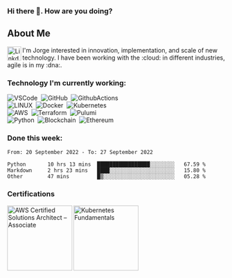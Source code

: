 ### Hi there 👋. How are you doing?

## About Me 
<a href="https://www.linkedin.com/in/jorgeacarrasco/" target="_blank">
  <img align="left" alt="LinkdeIn" width="32px" src="https://upload.wikimedia.org/wikipedia/commons/thumb/e/e9/Linkedin_icon.svg/240px-Linkedin_icon.svg.png" />
</a>
I'm Jorge interested in innovation, implementation, and scale of new technology. I have been working with the :cloud: in different industries, agile is in my :dna:.

### Technology I'm currently working:

![VSCode](https://img.shields.io/badge/VSCODE-007ACC.svg?&style=flat&logo=visual-studio-code)&nbsp;
![GitHub](https://img.shields.io/badge/GITHUB-%23121011.svg?&style=flat&logo=github&logoColor=white)&nbsp;
![GithubActions](https://img.shields.io/badge/GITHUB%20ACTIONS-2088FF.svg?&style=flat&logo=github-actions&logoColor=white)&nbsp;\
![LINUX](https://img.shields.io/badge/LINUX-FCC624?style=flat-square&logo=linux&logoColor=black)&nbsp;
![Docker](https://img.shields.io/badge/DOCKER-2496ED.svg?&style=flat&logo=docker&logoColor=white)&nbsp;
![Kubernetes](https://img.shields.io/badge/KUBERNETES-326CE5.svg?&style=flat&logo=kubernetes&logoColor=white)&nbsp;\
![AWS](https://img.shields.io/badge/AMAZON%20AWS-232F3E.svg?&style=flat&logo=amazon-aws&logoColor=white)&nbsp;
![Terraform](https://img.shields.io/badge/Terraform-9400d3.svg?&style=flat&logo=terraform&logoColor=white)&nbsp;
![Pulumi](https://img.shields.io/badge/Pulumi-121D33.svg?&style=flat&logo=pulumi&logoColor=white)&nbsp;\
![Python](https://img.shields.io/badge/PYTHON-3776AB.svg?&style=flat&logo=python&logoColor=white)&nbsp;
![Blockchain](https://img.shields.io/badge/BLOCKCHAIN-121D33.svg?&style=flat&logo=blockchain-dot-com&logoColor=white)&nbsp;
![Ethereum](https://img.shields.io/badge/ETHEREUM-3C3C3D.svg?&style=flat&logo=ethereum&logoColor=white)&nbsp;

### Done this week:

<!--START_SECTION:waka-->

```text
From: 20 September 2022 - To: 27 September 2022

Python       10 hrs 13 mins  █████████████████░░░░░░░░   67.59 %
Markdown     2 hrs 23 mins   ████░░░░░░░░░░░░░░░░░░░░░   15.80 %
Other        47 mins         █▒░░░░░░░░░░░░░░░░░░░░░░░   05.28 %
```

<!--END_SECTION:waka-->

### Certifications
<a href="https://www.credly.com/badges/903ab78c-1030-459e-a2d3-61592471d050" target="_blank">
  <img src="https://images.credly.com/size/340x340/images/0e284c3f-5164-4b21-8660-0d84737941bc/image.png" width="150" height="150" align="left" alt="AWS Certified Solutions Architect – Associate"/>
</a>
<a href="https://www.credly.com/badges/a36fa848-f51f-484b-9f37-17cd23d709cc" target="_blank">
  <img src="https://images.credly.com/size/340x340/images/9e4096f6-038b-4c0a-ad60-832ef84cbf14/LF_logobadge.png" width="150" height="150" align="left" alt="Kubernetes Fundamentals"/>
</a>
